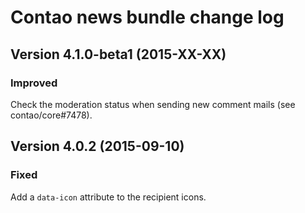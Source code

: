 Contao news bundle change log
=============================

Version 4.1.0-beta1 (2015-XX-XX)
--------------------------------

### Improved
Check the moderation status when sending new comment mails (see contao/core#7478).


Version 4.0.2 (2015-09-10)
--------------------------

### Fixed
Add a `data-icon` attribute to the recipient icons.
